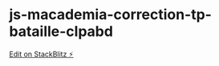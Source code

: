 # js-macademia-correction-tp-bataille-clpabd

[Edit on StackBlitz ⚡️](https://stackblitz.com/edit/js-macademia-correction-tp-bataille-clpabd)